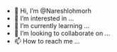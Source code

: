 - 👋 Hi, I’m @Nareshlohmorh
- 👀 I’m interested in ...
- 🌱 I’m currently learning ...
- 💞️ I’m looking to collaborate on ...
- 📫 How to reach me ...

<!---
Nareshlohmorh/Nareshlohmorh is a ✨ special ✨ repository because its `README.md` (this file) appears on your GitHub profile.
You can click the Preview link to take a look at your changes.
--->

